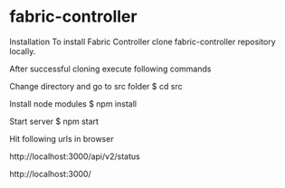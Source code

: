 # fabric-controller

Installation
To install Fabric Controller clone fabric-controller repository locally.

After successful cloning execute following commands

Change directory and go to src  folder
$ cd src

Install node modules 
$ npm install

Start server
$ npm start

Hit following urls in browser

http://localhost:3000/api/v2/status

http://localhost:3000/

